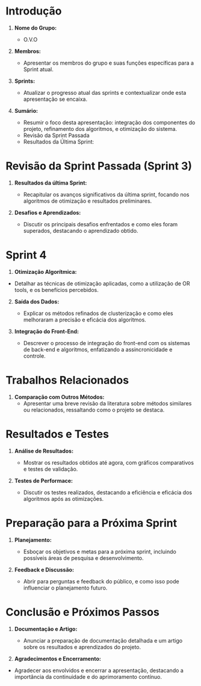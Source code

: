 # Introdução

1. **Nome do Grupo:** 
    - O.V.O

2. **Membros:**  
   - Apresentar os membros do grupo e suas funções específicas para a Sprint atual.

3. **Sprints:**  
   - Atualizar o progresso atual das sprints e contextualizar onde esta apresentação se encaixa.

4. **Sumário:**  
   - Resumir o foco desta apresentação: integração dos componentes do projeto, refinamento dos algoritmos, e otimização do sistema.
   - Revisão da Sprint Passada
   - Resultados da Última Sprint:
    
    
# Revisão da Sprint Passada (Sprint 3)

1. **Resultados da última Sprint:**  
   - Recapitular os avanços significativos da última sprint, focando nos algoritmos de otimização e resultados preliminares.

2. **Desafios e Aprendizados:**  
   - Discutir os principais desafios enfrentados e como eles foram superados, destacando o aprendizado obtido.


# Sprint 4 

1. **Otimização Algorítmica:**
- Detalhar as técnicas de otimização aplicadas, como a utilização de OR tools, e os benefícios percebidos.
  
2. **Saída dos Dados:**  
   - Explicar os métodos refinados de clusterização e como eles melhoraram a precisão e eficácia dos algoritmos.
  
3. **Integração do Front-End:**  
   - Descrever o processo de integração do front-end com os sistemas de back-end e algoritmos, enfatizando a assincronicidade e controle.


# Trabalhos Relacionados

1. **Comparação com Outros Métodos:**  
   - Apresentar uma breve revisão da literatura sobre métodos similares ou relacionados, ressaltando como o projeto se destaca.


# Resultados e Testes

1. **Análise de Resultados:**  
   - Mostrar os resultados obtidos até agora, com gráficos comparativos e testes de validação.

2. **Testes de Performace:**  
   - Discutir os testes realizados, destacando a eficiência e eficácia dos algoritmos após as otimizações.


# Preparação para a Próxima Sprint

1. **Planejamento:**  
   - Esboçar os objetivos e metas para a próxima sprint, incluindo possíveis áreas de pesquisa e desenvolvimento.

2. **Feedback e Discussão:**  
   - Abrir para perguntas e feedback do público, e como isso pode influenciar o planejamento futuro.


# Conclusão e Próximos Passos

1. **Documentação e Artigo:**  
   - Anunciar a preparação de documentação detalhada e um artigo sobre os resultados e aprendizados do projeto.

2. **Agradecimentos e Encerramento:**

- Agradecer aos envolvidos e encerrar a apresentação, destacando a importância da continuidade e do aprimoramento contínuo.
